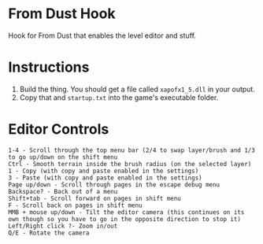 From Dust Hook
=============

Hook for From Dust that enables the level editor and stuff.

# Instructions
1) Build the thing. You should get a file called `xapofx1_5.dll` in your output.
2) Copy that and `startup.txt` into the game's executable folder.

# Editor Controls
```
1-4 - Scroll through the top menu bar (2/4 to swap layer/brush and 1/3 to go up/down on the shift menu
Ctrl - Smooth terrain inside the brush radius (on the selected layer)
1 - Copy (with copy and paste enabled in the settings)
3 - Paste (with copy and paste enabled in the settings)
Page up/down - Scroll through pages in the escape debug menu
Backspace? - Back out of a menu
Shift+tab - Scroll forward on pages in shift menu
F - Scroll back on pages in shift menu
MMB + mouse up/down - Tilt the editor camera (this continues on its own though so you have to go in the opposite direction to stop it)
Left/Right click ?- Zoom in/out
Q/E - Rotate the camera
```